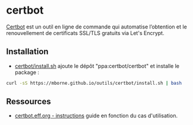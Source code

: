 # certbot

[Certbot](https://certbot.eff.org/) est un outil en ligne de commande qui automatise l’obtention et le renouvellement de certificats SSL/TLS gratuits via Let's Encrypt.

## Installation

* [certbot/install.sh](install.sh) ajoute le dépôt "ppa:certbot/certbot" et installe le package :

```bash
curl -sS https://mborne.github.io/outils/certbot/install.sh | bash
```

## Ressources

* [certbot.eff.org - instructions](https://certbot.eff.org/instructions) guide en fonction du cas d'utilisation.
